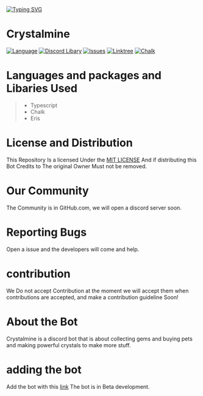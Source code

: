 [![Typing SVG](https://readme-typing-svg.demolab.com?font=Fira+Code&duration=1000&pause=1000&center=true&random=false&width=435&lines=This+Bot+is+Made+Using%3A;Typescript;Discord+API+and+The+Eris+discord+libary;Chalk;Also+This+bot+is+made+with+%F0%9F%92%96)](https://git.io/typing-svg)
# Crystalmine
[![Language](https://img.shields.io/badge/TypeScript-blue.svg)](https://github.com/microsoft/TypeScript)
[![Discord Libary](https://img.shields.io/badge/Eris-green.svg)](https://github.com/abalabahaha/eris) 
[![Issues](https://img.shields.io/github/issues/Topaz-dev7/Crystalmine)](https://github.com/Topaz-dev7/Crystalmine/issues)
[![Linktree](https://img.shields.io/badge/My-Linktree-blue.svg)](https://linktr.ee/topaz.dev)
[![Chalk](https://img.shields.io/badge/Chalk-orange.svg)](https://github.com/chalk/chalk) 
# Languages and packages and Libaries Used
> - Typescript
> - Chalk
> - Eris 
# License and Distribution
This Repository Is a licensed Under the [MIT LICENSE](https://opensource.org/license/mit) 
And if distributing this Bot Credits to The original Owner Must not be removed. 
# Our Community
The Community is in GitHub.com, we will open a discord server soon. 
# Reporting Bugs
Open a issue and the developers will come and help. 
# contribution
We Do not accept Contribution at the moment we will accept them when contributions are accepted, and make a contribution guideline Soon! 
# About the Bot
Crystalmine is a discord bot that is about collecting gems and buying pets and making powerful crystals to make more stuff. 
# adding the bot 
Add the bot with this [link](https://discord.com/api/oauth2/authorize?client_id=1167817917111480450&permissions=70368744177655&scope=bot) The bot is in Beta development. 

